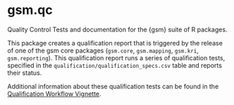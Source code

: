 # gsm.qc

Quality Control Tests and documentation for the {gsm} suite of R packages.

This package creates a qualification report that is triggered by the release of one
of the gsm core packages (`gsm.core`, `gsm.mapping`, `gsm.kri`, `gsm.reporting`).
This qualification report runs a series of qualification tests, specified in the
`qualification/qualification_specs.csv` table and reports their status. 

Additional information about these qualification tests can be found in the [Qualification Workflow Vignette](https://gilead-biostats.github.io/gsm.qc/articles/QualificationWorkflow.html).
